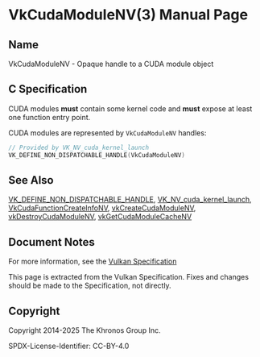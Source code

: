 # VkCudaModuleNV(3) Manual Page

## Name

VkCudaModuleNV - Opaque handle to a CUDA module object



## [](#_c_specification)C Specification

CUDA modules **must** contain some kernel code and **must** expose at least one function entry point.

CUDA modules are represented by `VkCudaModuleNV` handles:

```c++
// Provided by VK_NV_cuda_kernel_launch
VK_DEFINE_NON_DISPATCHABLE_HANDLE(VkCudaModuleNV)
```

## [](#_see_also)See Also

[VK\_DEFINE\_NON\_DISPATCHABLE\_HANDLE](https://registry.khronos.org/vulkan/specs/latest/man/html/VK_DEFINE_NON_DISPATCHABLE_HANDLE.html), [VK\_NV\_cuda\_kernel\_launch](https://registry.khronos.org/vulkan/specs/latest/man/html/VK_NV_cuda_kernel_launch.html), [VkCudaFunctionCreateInfoNV](https://registry.khronos.org/vulkan/specs/latest/man/html/VkCudaFunctionCreateInfoNV.html), [vkCreateCudaModuleNV](https://registry.khronos.org/vulkan/specs/latest/man/html/vkCreateCudaModuleNV.html), [vkDestroyCudaModuleNV](https://registry.khronos.org/vulkan/specs/latest/man/html/vkDestroyCudaModuleNV.html), [vkGetCudaModuleCacheNV](https://registry.khronos.org/vulkan/specs/latest/man/html/vkGetCudaModuleCacheNV.html)

## [](#_document_notes)Document Notes

For more information, see the [Vulkan Specification](https://registry.khronos.org/vulkan/specs/latest/html/vkspec.html#VkCudaModuleNV)

This page is extracted from the Vulkan Specification. Fixes and changes should be made to the Specification, not directly.

## [](#_copyright)Copyright

Copyright 2014-2025 The Khronos Group Inc.

SPDX-License-Identifier: CC-BY-4.0